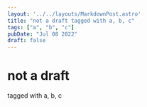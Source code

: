 ```yaml
---
layout: '../../layouts/MarkdownPost.astro'
title: "not a draft tagged with a, b, c"
tags: ["a", "b", "c"]
pubDate: "Jul 08 2022"
draft: false
---
```


# not a draft

tagged with a, b, c